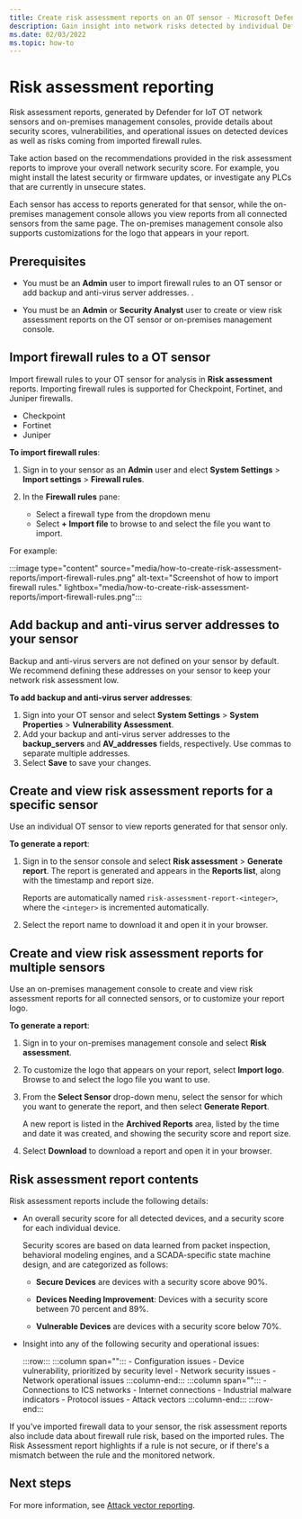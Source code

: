 ```yaml
---
title: Create risk assessment reports on an OT sensor - Microsoft Defender for IoT
description: Gain insight into network risks detected by individual Defender for IoT OT sensors or an aggregate view of risks detected by all OT sensors.
ms.date: 02/03/2022
ms.topic: how-to
---
```


# Risk assessment reporting

Risk assessment reports, generated by Defender for IoT OT network sensors and on-premises management consoles, provide details about security scores, vulnerabilities, and operational issues on detected devices as well as risks coming from imported firewall rules.

Take action based on the recommendations provided in the risk assessment reports to improve your overall network security score. For example, you might install the latest security or firmware updates, or investigate any PLCs that are currently in unsecure states.

Each sensor has access to reports generated for that sensor, while the on-premises management console allows you view reports from all connected sensors from the same page. The on-premises management console also supports customizations for the logo that appears in your report.

## Prerequisites

- You must be an **Admin** user to import firewall rules to an OT sensor or add backup and anti-virus server addresses. <!--need to check this-->.

- You must be an **Admin** or **Security Analyst** user to create or view risk assessment reports on the OT sensor or on-premises management console.

## Import firewall rules to a OT sensor

Import firewall rules to your OT sensor for analysis in **Risk assessment** reports. Importing firewall rules is supported for Checkpoint, Fortinet, and Juniper firewalls.

- Checkpoint
- Fortinet
- Juniper

**To import firewall rules**:

1. Sign in to your sensor as an **Admin** user and elect **System Settings** > **Import settings** > **Firewall rules**.
1. In the **Firewall rules** pane:

    - Select a firewall type from the dropdown menu
    - Select **+ Import file** to browse to and select the file you want to import.

For example:

:::image type="content" source="media/how-to-create-risk-assessment-reports/import-firewall-rules.png" alt-text="Screenshot of how to import firewall rules." lightbox="media/how-to-create-risk-assessment-reports/import-firewall-rules.png":::

## Add backup and anti-virus server addresses to your sensor

Backup and anti-virus servers are not defined on your sensor by default. We recommend defining these addresses on your sensor to keep your network risk assessment low.

**To add backup and anti-virus server addresses**:

1. Sign into your OT sensor and select **System Settings** > **System Properties** > **Vulnerability Assessment**.
1. Add your backup and anti-virus server addresses to the **backup_servers** and **AV_addresses** fields, respectively. Use commas to separate multiple addresses.
1. Select **Save** to save your changes.

## Create and view risk assessment reports for a specific sensor

Use an individual OT sensor to view reports generated for that sensor only.

**To generate a report**:

1. Sign in to the sensor console and select **Risk assessment** > **Generate report**. The report is generated and appears in the **Reports list**, along with the timestamp and report size.

    Reports are automatically named `risk-assessment-report-<integer>`, where the `<integer>` is incremented automatically.

1. Select the report name to download it and open it in your browser.

## Create and view risk assessment reports for multiple sensors

Use an on-premises management console to create and view risk assessment reports for all connected sensors, or to customize your report logo.

**To generate a report**:

1. Sign in to your on-premises management console and select **Risk assessment**.

1. To customize the logo that appears on your report, select **Import logo**. Browse to and select the logo file you want to use.

1. From the **Select Sensor** drop-down menu, select the sensor for which you want to generate the report, and then select **Generate Report**.

    A new report is listed in the **Archived Reports** area, listed by the time and date it was created, and showing the security score and report size.

1. Select **Download** to download a report and open it in your browser.

## Risk assessment report contents

Risk assessment reports include the following details:

- An overall security score for all detected devices, and a security score for each individual device.

    Security scores are based on data learned from packet inspection, behavioral modeling engines, and a SCADA-specific state machine design, and are categorized as follows:

    - **Secure Devices** are devices with a security score above 90%.

    - **Devices Needing Improvement**: Devices with a security score between 70 percent and 89%.

    - **Vulnerable Devices** are devices with a security score below 70%.

- Insight into any of the following security and operational issues:

    :::row:::
        :::column span="":::
        - Configuration issues
        - Device vulnerability, prioritized by security level
        - Network security issues
        - Network operational issues
        :::column-end:::
        :::column span="":::
        - Connections to ICS networks
        - Internet connections
        - Industrial malware indicators
        - Protocol issues
        - Attack vectors
        :::column-end:::
    :::row-end:::

If you've imported firewall data to your sensor, the risk assessment reports also include data about firewall rule risk, based on the imported rules. The Risk Assessment report highlights if a rule is not secure, or if there's a mismatch between the rule and the monitored network.

## Next steps

For more information, see [Attack vector reporting](how-to-create-attack-vector-reports.md).
